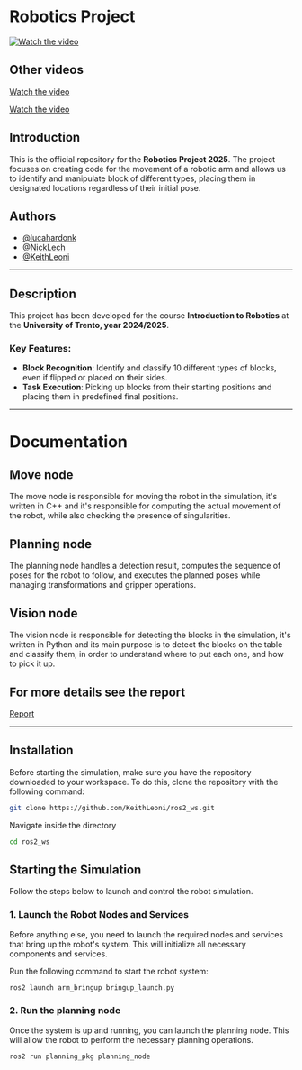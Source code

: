 # Robotics Project

[![Watch the video](https://img.youtube.com/vi/5d4sLjeiZd0/sddefault.jpg)](https://youtu.be/5d4sLjeiZd0)



## Other videos
[Watch the video](https://www.youtube.com/watch?v=AHXESDaahys&ab_channel=LucaHardonk)

[Watch the video](https://youtu.be/Xyv_HV6b0RQ)

## Introduction
This is the official repository for the **Robotics Project 2025**. The project focuses on creating code for the movement of a robotic arm and allows us to identify and manipulate block of different types, placing them in designated locations regardless of their initial pose.

## Authors
- [@lucahardonk](https://github.com/lucahardonk)
- [@NickLech](https://github.com/NickLech)
- [@KeithLeoni](https://github.com/KeithLeoni)

---

## Description
This project has been developed for the course **Introduction to Robotics** at the **University of Trento, year 2024/2025**.

### Key Features:
- **Block Recognition**: Identify and classify 10 different types of blocks, even if flipped or placed on their sides.
- **Task Execution**: Picking up blocks from their starting positions and placing them in predefined final positions.
---

# Documentation
## Move node
The move node is responsible for moving the robot in the simulation, it's written in C++ and it's responsible for computing the actual movement of the robot, while also checking the presence of singularities.

## Planning node
The planning node handles a detection result, computes the sequence of poses for the robot to follow, and executes the planned poses while managing transformations and gripper operations.

## Vision node
The vision node is responsible for detecting the blocks in the simulation, it's written in Python and its main purpose is to detect the blocks on the table and classify them, in order to understand where to put each one, and how to pick it up.

## For more details see the report
[Report](https://github.com/KeithLeoni/ros2_ws/blob/main/report.pdf)

---

## Installation

Before starting the simulation, make sure you have the repository downloaded to your workspace. To do this, clone the repository with the following command:

```bash
git clone https://github.com/KeithLeoni/ros2_ws.git
```

Navigate inside the directory
```bash
cd ros2_ws
```

## Starting the Simulation

Follow the steps below to launch and control the robot simulation.

### 1. Launch the Robot Nodes and Services

Before anything else, you need to launch the required nodes and services that bring up the robot's system. This will initialize all necessary components and services.

Run the following command to start the robot system:

```bash
ros2 launch arm_bringup bringup_launch.py
```

### 2. Run the planning node

Once the system is up and running, you can launch the planning node. This will allow the robot to perform the necessary planning operations.

```bash
ros2 run planning_pkg planning_node
```


